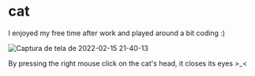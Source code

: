 # cat
I enjoyed my free time after work and played around a bit coding :)

![Captura de tela de 2022-02-15 21-40-13](https://user-images.githubusercontent.com/84868622/154177951-e7e05a69-8d3d-4a34-9474-2bc78b0ece28.png)

By pressing the right mouse click on the cat's head, it closes its eyes >_<
